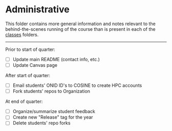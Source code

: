 # Administrative
This folder contains more general information and notes relevant to the behind-the-scenes running of the course than is present in each of the [classes](../classes) folders.

***

Prior to start of quarter:
- [ ] Update main README (contact info, etc.)
- [ ] Update Canvas page

After start of quarter:
- [ ] Email students' ONID ID's to COSINE to create HPC accounts
- [ ] Fork students' repos to Organization

At end of quarter:
- [ ] Organize/summarize student feedback
- [ ] Create new "Release" tag for the year
- [ ] Delete students' repo forks
